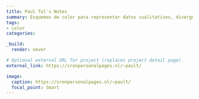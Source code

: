 ```yaml
---
title: Paul Tol's Notes
summary: Esquemas de color para representar datos cualitativos, divergentes y secuenciales.
tags:
- color
categories:

_build:
  render: never

# Optional external URL for project (replaces project detail page).
external_link: https://sronpersonalpages.nl/~pault/

image:
  caption: https://sronpersonalpages.nl/~pault/
  focal_point: Smart
---
```

